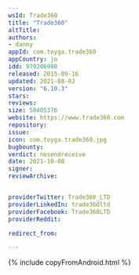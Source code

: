 ```yaml
---
wsId: Trade360
title: "Trade360"
altTitle: 
authors:
- danny
appId: com.toyga.trade360
appCountry: jo
idd: 979206998
released: 2015-09-16
updated: 2021-08-02
version: "6.10.3"
stars: 
reviews: 
size: 50405376
website: https://www.trade360.com
repository: 
issue: 
icon: com.toyga.trade360.jpg
bugbounty: 
verdict: nosendreceive
date: 2021-10-08
signer: 
reviewArchive:


providerTwitter: Trade360_LTD
providerLinkedIn: trade360ltd
providerFacebook: Trade360LTD
providerReddit:  

redirect_from:

---
```



{% include copyFromAndroid.html %}
